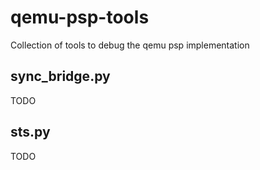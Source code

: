 # qemu-psp-tools
Collection of tools to debug the qemu psp implementation

## sync\_bridge.py
TODO

## sts.py
TODO

